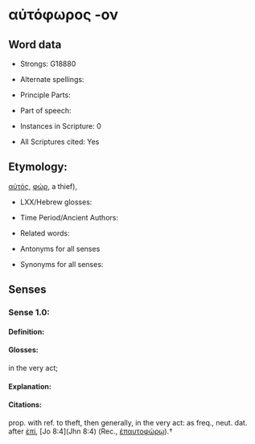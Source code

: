 # αὐτόφωρος -ον

<!-- Status: S2=NeedsEdits -->
<!-- Lexica used for edits:   -->

## Word data

* Strongs: G18880

* Alternate spellings:



* Principle Parts: 


* Part of speech: 


* Instances in Scripture: 0

* All Scriptures cited: Yes

## Etymology: 

[αὐτός](), [φώρ](), a thief),

* LXX/Hebrew glosses: 


* Time Period/Ancient Authors: 


* Related words: 

* Antonyms for all senses

* Synonyms for all senses: 


## Senses 


### Sense  1.0: 

#### Definition: 

#### Glosses: 

in the very act; 

#### Explanation: 


#### Citations: 

prop. with ref. to theft, then generally, in the very act: as freq., neut. dat. after [ἐπί](), [Jo 8:4](Jhn 8:4) (Rec., [ἐπαυτοφώρῳ]()).†

